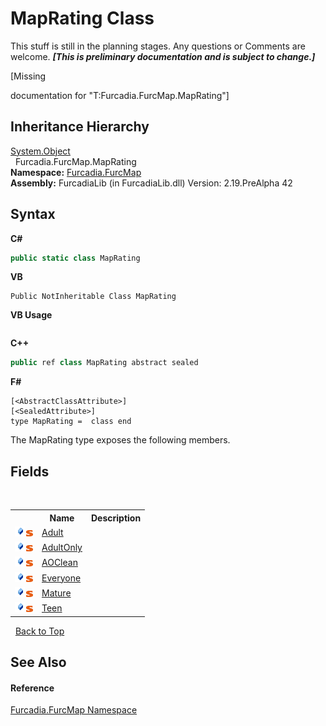 # MapRating Class
This stuff is still in the planning stages. Any questions or Comments are welcome. _**\[This is preliminary documentation and is subject to change.\]**_

\[Missing <summary> documentation for "T:Furcadia.FurcMap.MapRating"\]


## Inheritance Hierarchy
<a href="http://msdn2.microsoft.com/en-us/library/e5kfa45b" target="_blank">System.Object</a><br />&nbsp;&nbsp;Furcadia.FurcMap.MapRating<br />
**Namespace:**&nbsp;<a href="N_Furcadia_FurcMap">Furcadia.FurcMap</a><br />**Assembly:**&nbsp;FurcadiaLib (in FurcadiaLib.dll) Version: 2.19.PreAlpha 42

## Syntax

**C#**<br />
``` C#
public static class MapRating
```

**VB**<br />
``` VB
Public NotInheritable Class MapRating
```

**VB Usage**<br />
``` VB Usage

```

**C++**<br />
``` C++
public ref class MapRating abstract sealed
```

**F#**<br />
``` F#
[<AbstractClassAttribute>]
[<SealedAttribute>]
type MapRating =  class end
```

The MapRating type exposes the following members.


## Fields
&nbsp;<table><tr><th></th><th>Name</th><th>Description</th></tr><tr><td>![Public field](media/pubfield.gif "Public field")![Static member](media/static.gif "Static member")</td><td><a href="F_Furcadia_FurcMap_MapRating_Adult">Adult</a></td><td></td></tr><tr><td>![Public field](media/pubfield.gif "Public field")![Static member](media/static.gif "Static member")</td><td><a href="F_Furcadia_FurcMap_MapRating_AdultOnly">AdultOnly</a></td><td /></tr><tr><td>![Public field](media/pubfield.gif "Public field")![Static member](media/static.gif "Static member")</td><td><a href="F_Furcadia_FurcMap_MapRating_AOClean">AOClean</a></td><td /></tr><tr><td>![Public field](media/pubfield.gif "Public field")![Static member](media/static.gif "Static member")</td><td><a href="F_Furcadia_FurcMap_MapRating_Everyone">Everyone</a></td><td /></tr><tr><td>![Public field](media/pubfield.gif "Public field")![Static member](media/static.gif "Static member")</td><td><a href="F_Furcadia_FurcMap_MapRating_Mature">Mature</a></td><td /></tr><tr><td>![Public field](media/pubfield.gif "Public field")![Static member](media/static.gif "Static member")</td><td><a href="F_Furcadia_FurcMap_MapRating_Teen">Teen</a></td><td /></tr></table>&nbsp;
<a href="#maprating-class">Back to Top</a>

## See Also


#### Reference
<a href="N_Furcadia_FurcMap">Furcadia.FurcMap Namespace</a><br />